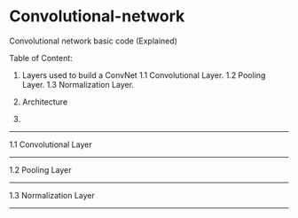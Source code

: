 # Convolutional-network
Convolutional network basic code (Explained)



Table of Content:

1. Layers used to build a ConvNet
  1.1 Convolutional Layer.
  1.2 Pooling Layer.
  1.3 Normalization Layer.
  
2. Architecture

3.







----------------------------------------------------------------------------------------------------------------------------------------
1.1 Convolutional Layer







----------------------------------------------------------------------------------------------------------------------------------------
1.2 Pooling Layer







----------------------------------------------------------------------------------------------------------------------------------------
1.3 Normalization Layer









----------------------------------------------------------------------------------------------------------------------------------------
